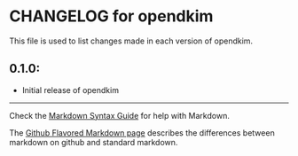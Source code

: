 # CHANGELOG for opendkim

This file is used to list changes made in each version of opendkim.

## 0.1.0:

* Initial release of opendkim

- - -
Check the [Markdown Syntax Guide](http://daringfireball.net/projects/markdown/syntax) for help with Markdown.

The [Github Flavored Markdown page](http://github.github.com/github-flavored-markdown/) describes the differences between markdown on github and standard markdown.
